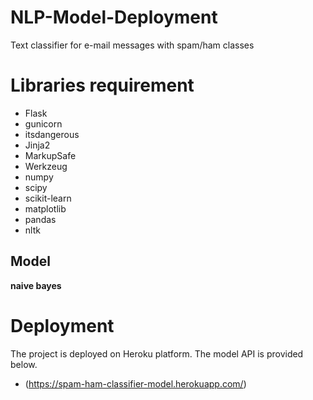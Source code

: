 # NLP-Model-Deployment
Text classifier for e-mail messages with spam/ham classes
# Libraries requirement
-	Flask
-	gunicorn
-	itsdangerous
-	Jinja2
-	MarkupSafe
-	Werkzeug
-	numpy
-	scipy
-	scikit-learn
-	matplotlib
-	pandas
-	nltk 

## Model
**naive bayes**
# Deployment 
The project is deployed on Heroku platform. The model API is provided below.
-	(https://spam-ham-classifier-model.herokuapp.com/)

